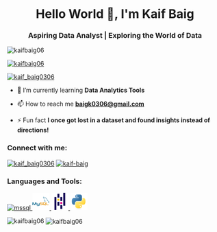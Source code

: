 <h1 align="center">Hello World 👋, I'm Kaif Baig</h1>
<h3 align="center">Aspiring Data Analyst | Exploring the World of Data</h3>

<p align="left"> <img src="https://komarev.com/ghpvc/?username=kaifbaig06&label=Profile%20views&color=0e75b6&style=flat" alt="kaifbaig06" /> </p>

<p align="left"> <a href="https://github.com/ryo-ma/github-profile-trophy"><img src="https://github-profile-trophy.vercel.app/?username=kaifbaig06" alt="kaifbaig06" /></a> </p>

<p align="left"> <a href="https://twitter.com/kaif_baig0306" target="blank"><img src="https://img.shields.io/twitter/follow/kaif_baig0306?logo=twitter&style=for-the-badge" alt="kaif_baig0306" /></a> </p>

- 🌱 I’m currently learning **Data Analytics Tools**

- 📫 How to reach me **baigk0306@gmail.com**

- ⚡ Fun fact **I once got lost in a dataset and found insights instead of directions!**

<h3 align="left">Connect with me:</h3>
<p align="left">
<a href="https://twitter.com/kaif_baig0306" target="blank"><img align="center" src="https://raw.githubusercontent.com/rahuldkjain/github-profile-readme-generator/master/src/images/icons/Social/twitter.svg" alt="kaif_baig0306" height="30" width="40" /></a>
<a href="https://www.linkedin.com/in/kaif-baig-4a1824363/" target="blank"><img align="center" src="https://raw.githubusercontent.com/rahuldkjain/github-profile-readme-generator/master/src/images/icons/Social/linked-in-alt.svg" alt="kaif-baig" height="30" width="40" /></a>
</p>

<h3 align="left">Languages and Tools:</h3>
<p align="left"> <a href="https://www.microsoft.com/en-us/sql-server" target="_blank" rel="noreferrer"> <img src="https://www.svgrepo.com/show/303229/microsoft-sql-server-logo.svg" alt="mssql" width="40" height="40"/> </a> <a href="https://www.mysql.com/" target="_blank" rel="noreferrer"> <img src="https://raw.githubusercontent.com/devicons/devicon/master/icons/mysql/mysql-original-wordmark.svg" alt="mysql" width="40" height="40"/> </a> <a href="https://pandas.pydata.org/" target="_blank" rel="noreferrer"> <img src="https://raw.githubusercontent.com/devicons/devicon/2ae2a900d2f041da66e950e4d48052658d850630/icons/pandas/pandas-original.svg" alt="pandas" width="40" height="40"/> </a> <a href="https://www.python.org" target="_blank" rel="noreferrer"> <img src="https://raw.githubusercontent.com/devicons/devicon/master/icons/python/python-original.svg" alt="python" width="40" height="40"/> </a> </p>

<p><img align="left" src="https://github-readme-stats.vercel.app/api/top-langs?username=kaifbaig06&show_icons=true&locale=en&layout=compact" alt="kaifbaig06" /></p>

<p>&nbsp;<img align="center" src="https://github-readme-stats.vercel.app/api?username=kaifbaig06&show_icons=true&locale=en" alt="kaifbaig06" /></p>

